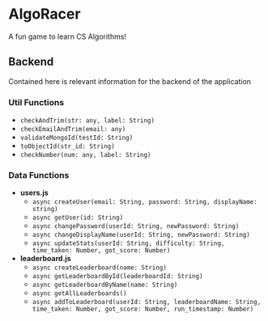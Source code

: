 # AlgoRacer
A fun game to learn CS Algorithms!

## Backend
Contained here is relevant information for the backend of the application
### Util Functions
* `checkAndTrim(str: any, label: String)`
* `checkEmailAndTrim(email: any)`
* `validateMongoId(testId: String)`
* `toObjectId(str_id: String)`
* `checkNumber(num: any, label: String)`

### Data Functions
* **users.js**
  * `async createUser(email: String, password: String, displayName: string)`
  * `async getUser(id: String)`
  * `async changePassword(userId: String, newPassword: String)`
  * `async changeDisplayName(userId: String, newPassword: String)`
  * `async updateStats(userId: String, difficulty: String, time_taken: Number, got_score: Number)`
* **leaderboard.js**
  * `async createLeaderboard(name: String)`
  * `async getLeaderboardById(leaderboardId: String)`
  * `async getLeaderboardByName(name: String)`
  * `async getAllLeaderboards()`
  * `async addToLeaderboard(userId: String, leaderboardName: String, time_taken: Number, got_score: Number, run_timestamp: Number)`